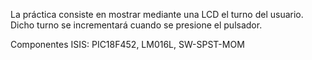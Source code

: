 La práctica consiste en mostrar mediante una LCD el turno del usuario. Dicho turno se incrementará cuando se presione el pulsador.

Componentes ISIS: PIC18F452, LM016L, SW-SPST-MOM
